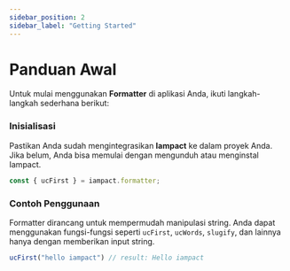 ```yaml
---
sidebar_position: 2
sidebar_label: "Getting Started"
---
```


# Panduan Awal

Untuk mulai menggunakan **Formatter** di aplikasi Anda, ikuti langkah-langkah sederhana berikut:

### Inisialisasi

Pastikan Anda sudah mengintegrasikan **Iampact** ke dalam proyek Anda. Jika belum, Anda bisa memulai dengan mengunduh atau menginstal Iampact.

```js
const { ucFirst } = iampact.formatter;
```

### Contoh Penggunaan

Formatter dirancang untuk mempermudah manipulasi string. Anda dapat menggunakan fungsi-fungsi seperti `ucFirst`, `ucWords`, `slugify`, dan lainnya hanya dengan memberikan input string.

```js
ucFirst("hello iampact") // result: Hello iampact
```
